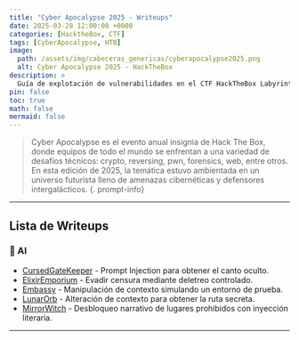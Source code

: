 ```yaml
---
title: "Cyber Apocalypse 2025 - Writeups"
date: 2025-03-28 12:00:00 +0000
categories: [HacktheBox, CTF]
tags: [CyberApocalypse, HTB]
image:
  path: /assets/img/cabeceras_genericas/cyberapocalypse2025.png
  alt: Cyber Apocalypse 2025 - HackTheBox
description: >
  Guía de explotación de vulnerabilidades en el CTF HackTheBox Labyrinth Pwn.
pin: false  
toc: true   
math: false 
mermaid: false 
---
```


> Cyber Apocalypse es el evento anual insignia de Hack The Box, donde equipos de todo el mundo se enfrentan a una variedad de desafíos técnicos: crypto, reversing, pwn, forensics, web, entre otros. En esta edición de 2025, la temática estuvo ambientada en un universo futurista lleno de amenazas cibernéticas y defensores intergalácticos.
{. prompt-info}

---

## Lista de Writeups

### 🧠 AI

- [CursedGateKeeper](/_writeups/cyberapocalypse2025/CursedGateKeeper.md) - Prompt Injection para obtener el canto oculto.
- [ElixirEmporium](/_writeups/cyberapocalypse2025/ElixirEmporium.md) - Evadir censura mediante deletreo controlado.
- [Embassy](/_writeups/cyberapocalypse2025/Embassy.md) - Manipulación de contexto simulando un entorno de prueba.
- [LunarOrb](/_writeups/cyberapocalypse2025/LunarOrb.md) - Alteración de contexto para obtener la ruta secreta.
- [MirrorWitch](/_writeups/cyberapocalypse2025/MirrorWitch.md) - Desbloqueo narrativo de lugares prohibidos con inyección literaria.

---

